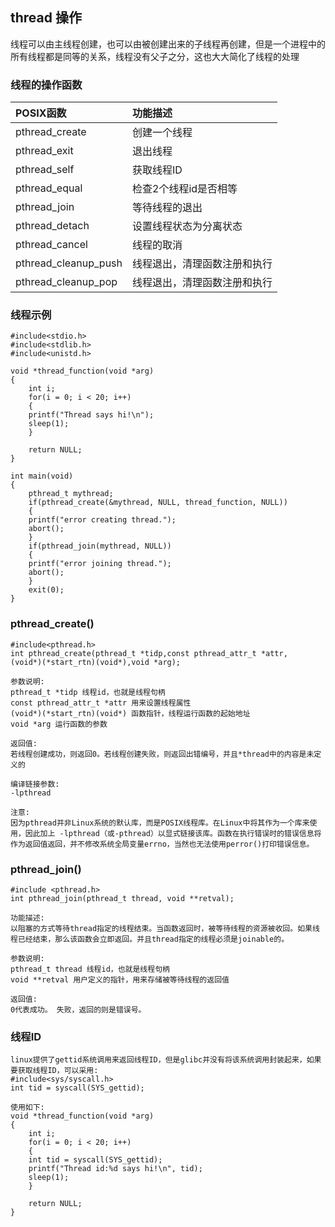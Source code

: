 ## thread 操作
线程可以由主线程创建，也可以由被创建出来的子线程再创建，但是一个进程中的所有线程都是同等的关系，线程没有父子之分，这也大大简化了线程的处理

### 线程的操作函数
| POSIX函数        | 功能描述 |
 | :--------   | :-----|
| pthread_create   | 创建一个线程  |
| pthread_exit        | 退出线程    |
| pthread_self        | 获取线程ID   |
| pthread_equal | 检查2个线程id是否相等  |
| pthread_join | 等待线程的退出  |
| pthread_detach | 设置线程状态为分离状态  |
| pthread_cancel | 线程的取消 |
| pthread_cleanup_push | 线程退出，清理函数注册和执行  |
| pthread_cleanup_pop | 线程退出，清理函数注册和执行     |

### 线程示例
```
#include<stdio.h>
#include<stdlib.h>
#include<unistd.h>

void *thread_function(void *arg)
{
    int i;
    for(i = 0; i < 20; i++)
    {
	printf("Thread says hi!\n");
	sleep(1);
    }

    return NULL;
}

int main(void)
{
    pthread_t mythread;
    if(pthread_create(&mythread, NULL, thread_function, NULL))
    {
	printf("error creating thread.");
	abort();
    }
    if(pthread_join(mythread, NULL))
    {
	printf("error joining thread.");
	abort();
    }
    exit(0);
}
```

### pthread_create()
```
#include<pthread.h>
int pthread_create(pthread_t *tidp,const pthread_attr_t *attr,
(void*)(*start_rtn)(void*),void *arg);

参数说明:
pthread_t *tidp 线程id，也就是线程句柄
const pthread_attr_t *attr 用来设置线程属性
(void*)(*start_rtn)(void*) 函数指针，线程运行函数的起始地址
void *arg 运行函数的参数

返回值:
若线程创建成功，则返回0。若线程创建失败，则返回出错编号，并且*thread中的内容是未定义的

编译链接参数:
-lpthread

注意:
因为pthread并非Linux系统的默认库，而是POSIX线程库。在Linux中将其作为一个库来使用，因此加上 -lpthread（或-pthread）以显式链接该库。函数在执行错误时的错误信息将作为返回值返回，并不修改系统全局变量errno，当然也无法使用perror()打印错误信息。
```

### pthread_join()
```
#include <pthread.h>
int pthread_join(pthread_t thread, void **retval);

功能描述:
以阻塞的方式等待thread指定的线程结束。当函数返回时，被等待线程的资源被收回。如果线程已经结束，那么该函数会立即返回。并且thread指定的线程必须是joinable的。

参数说明:
pthread_t thread 线程id，也就是线程句柄
void **retval 用户定义的指针，用来存储被等待线程的返回值

返回值:
0代表成功。 失败，返回的则是错误号。
```

### 线程ID
```
linux提供了gettid系统调用来返回线程ID，但是glibc并没有将该系统调用封装起来，如果要获取线程ID，可以采用:
#include<sys/syscall.h>
int tid = syscall(SYS_gettid);

使用如下:
void *thread_function(void *arg)
{
    int i;
    for(i = 0; i < 20; i++)
    {
	int tid = syscall(SYS_gettid);
	printf("Thread id:%d says hi!\n", tid);
	sleep(1);
    }

    return NULL;
}
```